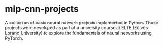 # mlp-cnn-projects
A collection of basic neural network projects implemented in Python.
These projects were developed as part of a university course at ELTE (Eötvös Loránd University) to explore the fundamentals of neural networks using PyTorch.

